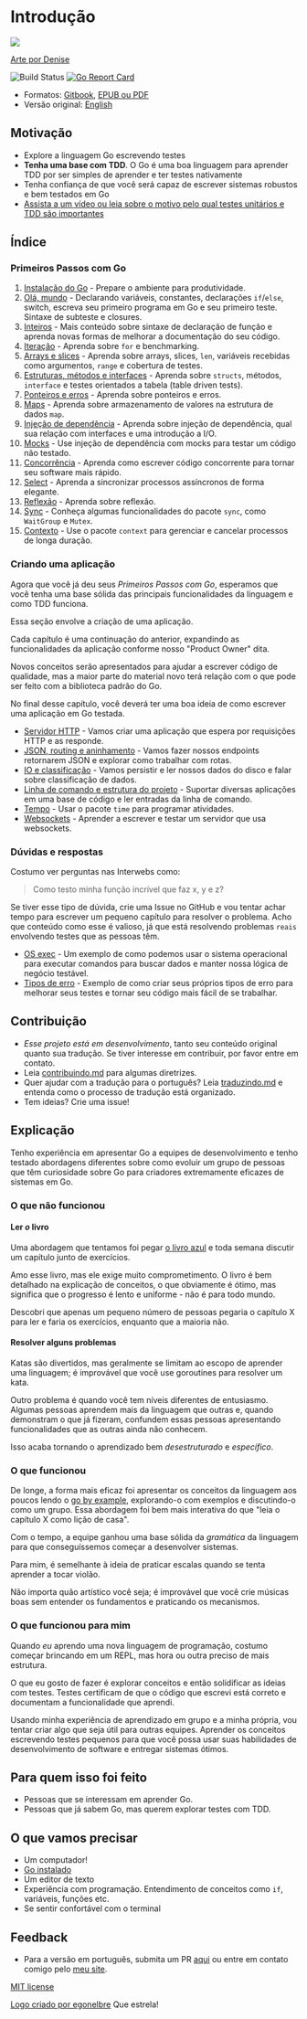 # Introdução

![](.gitbook/assets/red-green-blue-gophers-smaller.png)

[Arte por Denise](https://twitter.com/deniseyu21)

![Build Status](https://travis-ci.org/larien/aprenda-go-com-testes.svg?main) [![Go Report Card](https://goreportcard.com/badge/github.com/larien/aprenda-go-com-testes)](https://goreportcard.com/report/github.com/larien/aprenda-go-com-testes)

* Formatos: [Gitbook](https://larien.gitbook.io/aprenda-go-com-testes), [EPUB ou PDF](https://github.com/larien/aprenda-go-com-testes/releases)
* Versão original: [English](https://quii.gitbook.io/learn-go-with-tests/)

## Motivação

* Explore a linguagem Go escrevendo testes
* **Tenha uma base com TDD**. O Go é uma boa linguagem para aprender TDD por ser simples de aprender e ter testes nativamente
* Tenha confiança de que você será capaz de escrever sistemas robustos e bem testados em Go
* [Assista a um vídeo ou leia sobre o motivo pelo qual testes unitários e TDD são importantes](meta/motivacao.md)

## Índice

### Primeiros Passos com Go

1. [Instalação do Go](primeiros-passos-com-go/instalacao-do-go.md) - Prepare o ambiente para produtividade.
2. [Olá, mundo](primeiros-passos-com-go/ola-mundo.md) - Declarando variáveis, constantes, declarações `if`/`else`, switch, escreva seu primeiro programa em Go e seu primeiro teste. Sintaxe de subteste e closures.
3. [Inteiros](primeiros-passos-com-go/inteiros.md) - Mais conteúdo sobre sintaxe de declaração de função e aprenda novas formas de melhorar a documentação do seu código.
4. [Iteração](primeiros-passos-com-go/iteracao.md) - Aprenda sobre `for` e benchmarking.
5. [Arrays e slices](primeiros-passos-com-go/arrays-e-slices.md) - Aprenda sobre arrays, slices, `len`, variáveis recebidas como argumentos, `range` e cobertura de testes.
6. [Estruturas, métodos e interfaces](primeiros-passos-com-go/estruturas-metodos-e-interfaces.md) - Aprenda sobre `structs`, métodos, `interface` e testes orientados a tabela \(table driven tests\).
7. [Ponteiros e erros](primeiros-passos-com-go/ponteiros-e-erros.md) - Aprenda sobre ponteiros e erros.
8. [Maps](primeiros-passos-com-go/maps.md) - Aprenda sobre armazenamento de valores na estrutura de dados `map`.
9. [Injeção de dependência](primeiros-passos-com-go/injecao-de-dependencia.md) - Aprenda sobre injeção de dependência, qual sua relação com interfaces e uma introdução a I/O.
10. [Mocks](primeiros-passos-com-go/mocks.md) - Use injeção de dependência com mocks para testar um código não testado.
11. [Concorrência](primeiros-passos-com-go/concorrencia.md) - Aprenda como escrever código concorrente para tornar seu software mais rápido.
12. [Select](primeiros-passos-com-go/select.md) - Aprenda a sincronizar processos assíncronos de forma elegante.
13. [Reflexão](primeiros-passos-com-go/reflection.md) - Aprenda sobre reflexão.
14. [Sync](primeiros-passos-com-go/sync.md) - Conheça algumas funcionalidades do pacote `sync`, como `WaitGroup` e `Mutex`.
15. [Contexto](primeiros-passos-com-go/contexto.md) - Use o pacote `context` para gerenciar e cancelar processos de longa duração.

### Criando uma aplicação

Agora que você já deu seus _Primeiros Passos com Go_, esperamos que você tenha uma base sólida das principais funcionalidades da linguagem e como TDD funciona.

Essa seção envolve a criação de uma aplicação.

Cada capítulo é uma continuação do anterior, expandindo as funcionalidades da aplicação conforme nosso "Product Owner" dita.

Novos conceitos serão apresentados para ajudar a escrever código de qualidade, mas a maior parte do material novo terá relação com o que pode ser feito com a biblioteca padrão do Go.

No final desse capítulo, você deverá ter uma boa ideia de como escrever uma aplicação em Go testada.

* [Servidor HTTP](criando-uma-aplicacao/servidor-http.md) - Vamos criar uma aplicação que espera por requisições HTTP e as responde.
* [JSON, routing e aninhamento](criando-uma-aplicacao/json.md) - Vamos fazer nossos endpoints retornarem JSON e explorar como trabalhar com rotas.
* [IO e classificação](criando-uma-aplicacao/io.md) - Vamos persistir e ler nossos dados do disco e falar sobre classificação de dados.
* [Linha de comando e estrutura do projeto](criando-uma-aplicacao/linha-de-comando.md) - Suportar diversas aplicações em uma base de código e ler entradas da linha de comando.
* [Tempo](criando-uma-aplicacao/time.md) - Usar o pacote `time` para programar atividades.
* [Websockets](criando-uma-aplicacao/websockets.md) - Aprender a escrever e testar um servidor que usa websockets.

### Dúvidas e respostas

Costumo ver perguntas nas Interwebs como:

> Como testo minha função incrível que faz x, y e z?

Se tiver esse tipo de dúvida, crie uma Issue no GitHub e vou tentar achar tempo para escrever um pequeno capítulo para resolver o problema. Acho que conteúdo como esse é valioso, já que está resolvendo problemas `reais` envolvendo testes que as pessoas têm.

* [OS exec](perguntas-e-respostas/os-exec.md) - Um exemplo de como podemos usar o sistema operacional para executar comandos para buscar dados e manter nossa lógica de negócio testável.
* [Tipos de erro](perguntas-e-respostas/error-types.md) - Exemplo de como criar seus próprios tipos de erro para melhorar seus testes e tornar seu código mais fácil de se trabalhar.

## Contribuição

* _Esse projeto está em desenvolvimento_, tanto seu conteúdo original quanto sua tradução. Se tiver interesse em contribuir, por favor entre em contato.
* Leia [contribuindo.md](meta/contribuindo.md) para algumas diretrizes.
* Quer ajudar com a tradução para o português? Leia [traduzindo.md](meta/traduzindo.md) e entenda como o processo de tradução está organizado.
* Tem ideias? Crie uma issue!

## Explicação

Tenho experiência em apresentar Go a equipes de desenvolvimento e tenho testado abordagens diferentes sobre como evoluir um grupo de pessoas que têm curiosidade sobre Go para criadores extremamente eficazes de sistemas em Go.

### O que não funcionou

#### Ler _o_ livro

Uma abordagem que tentamos foi pegar [o livro azul](https://www.amazon.com.br/Linguagem-Programa%C3%A7%C3%A3o-Go-Alan-Donovan/dp/8575225464) e toda semana discutir um capítulo junto de exercícios.

Amo esse livro, mas ele exige muito comprometimento. O livro é bem detalhado na explicação de conceitos, o que obviamente é ótimo, mas significa que o progresso é lento e uniforme - não é para todo mundo.

Descobri que apenas um pequeno número de pessoas pegaria o capítulo X para ler e faria os exercícios, enquanto que a maioria não.

#### Resolver alguns problemas

Katas são divertidos, mas geralmente se limitam ao escopo de aprender uma linguagem; é improvável que você use goroutines para resolver um kata.

Outro problema é quando você tem níveis diferentes de entusiasmo. Algumas pessoas aprendem mais da linguagem que outras e, quando demonstram o que já fizeram, confundem essas pessoas apresentando funcionalidades que as outras ainda não conhecem.

Isso acaba tornando o aprendizado bem _desestruturado_ e _específico_.

### O que funcionou

De longe, a forma mais eficaz foi apresentar os conceitos da linguagem aos poucos lendo o [go by example](https://gobyexample.com/), explorando-o com exemplos e discutindo-o como um grupo. Essa abordagem foi bem mais interativa do que "leia o capítulo X como lição de casa".

Com o tempo, a equipe ganhou uma base sólida da _gramática_ da linguagem para que conseguíssemos começar a desenvolver sistemas.

Para mim, é semelhante à ideia de praticar escalas quando se tenta aprender a tocar violão.

Não importa quão artístico você seja; é improvável que você crie músicas boas sem entender os fundamentos e praticando os mecanismos.

### O que funcionou para mim

Quando _eu_ aprendo uma nova linguagem de programação, costumo começar brincando em um REPL, mas hora ou outra preciso de mais estrutura.

O que eu gosto de fazer é explorar conceitos e então solidificar as ideias com testes. Testes certificam de que o código que escrevi está correto e documentam a funcionalidade que aprendi.

Usando minha experiência de aprendizado em grupo e a minha própria, vou tentar criar algo que seja útil para outras equipes. Aprender os conceitos escrevendo testes pequenos para que você possa usar suas habilidades de desenvolvimento de software e entregar sistemas ótimos.

## Para quem isso foi feito

* Pessoas que se interessam em aprender Go.
* Pessoas que já sabem Go, mas querem explorar testes com TDD.

## O que vamos precisar

* Um computador!
* [Go instalado](https://golang.org/)
* Um editor de texto
* Experiência com programação. Entendimento de conceitos como `if`, variáveis, funções etc.
* Se sentir confortável com o terminal

## Feedback

* Para a versão em português, submita um PR [aqui](https://github.com/larien/aprenda-go-com-testes) ou entre em contato comigo pelo [meu site](https://larien.dev).

[MIT license](https://github.com/larien/aprenda-go-com-testes/tree/09aafaeebaef4443e80a6216cc46fa3d7bfdabbb/LICENSE.md)

[Logo criado por egonelbre](https://github.com/egonelbre) Que estrela!

